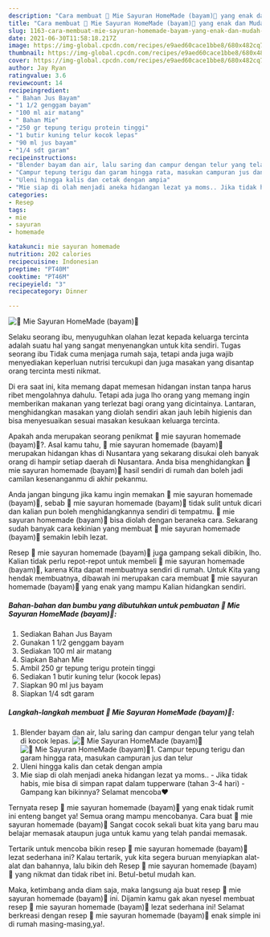 ```yaml
---
description: "Cara membuat 🥬 Mie Sayuran HomeMade (bayam)🥬 yang enak dan Mudah Dibuat"
title: "Cara membuat 🥬 Mie Sayuran HomeMade (bayam)🥬 yang enak dan Mudah Dibuat"
slug: 1163-cara-membuat-mie-sayuran-homemade-bayam-yang-enak-dan-mudah-dibuat
date: 2021-06-30T11:58:18.217Z
image: https://img-global.cpcdn.com/recipes/e9aed60cace1bbe8/680x482cq70/🥬-mie-sayuran-homemade-bayam🥬-foto-resep-utama.jpg
thumbnail: https://img-global.cpcdn.com/recipes/e9aed60cace1bbe8/680x482cq70/🥬-mie-sayuran-homemade-bayam🥬-foto-resep-utama.jpg
cover: https://img-global.cpcdn.com/recipes/e9aed60cace1bbe8/680x482cq70/🥬-mie-sayuran-homemade-bayam🥬-foto-resep-utama.jpg
author: Jay Ryan
ratingvalue: 3.6
reviewcount: 14
recipeingredient:
- " Bahan Jus Bayam"
- "1 1/2 genggam bayam"
- "100 ml air matang"
- " Bahan Mie"
- "250 gr tepung terigu protein tinggi"
- "1 butir kuning telur kocok lepas"
- "90 ml jus bayam"
- "1/4 sdt garam"
recipeinstructions:
- "Blender bayam dan air, lalu saring dan campur dengan telur yang telah di kocok lepas."
- "Campur tepung terigu dan garam hingga rata, masukan campuran jus dan telur"
- "Uleni hingga kalis dan cetak dengan ampia"
- "Mie siap di olah menjadi aneka hidangan lezat ya moms.. Jika tidak habis, mie bisa di simpan rapat dalam tupperware (tahan 3-4 hari)  Gampang kan bikinnya? Selamat mencoba❤"
categories:
- Resep
tags:
- mie
- sayuran
- homemade

katakunci: mie sayuran homemade 
nutrition: 202 calories
recipecuisine: Indonesian
preptime: "PT40M"
cooktime: "PT46M"
recipeyield: "3"
recipecategory: Dinner

---
```



![🥬 Mie Sayuran HomeMade (bayam)🥬](https://img-global.cpcdn.com/recipes/e9aed60cace1bbe8/680x482cq70/🥬-mie-sayuran-homemade-bayam🥬-foto-resep-utama.jpg)

Selaku seorang ibu, menyuguhkan olahan lezat kepada keluarga tercinta adalah suatu hal yang sangat menyenangkan untuk kita sendiri. Tugas seorang ibu Tidak cuma menjaga rumah saja, tetapi anda juga wajib menyediakan keperluan nutrisi tercukupi dan juga masakan yang disantap orang tercinta mesti nikmat.

Di era  saat ini, kita memang dapat memesan hidangan instan tanpa harus ribet mengolahnya dahulu. Tetapi ada juga lho orang yang memang ingin memberikan makanan yang terlezat bagi orang yang dicintainya. Lantaran, menghidangkan masakan yang diolah sendiri akan jauh lebih higienis dan bisa menyesuaikan sesuai masakan kesukaan keluarga tercinta. 



Apakah anda merupakan seorang penikmat 🥬 mie sayuran homemade (bayam)🥬?. Asal kamu tahu, 🥬 mie sayuran homemade (bayam)🥬 merupakan hidangan khas di Nusantara yang sekarang disukai oleh banyak orang di hampir setiap daerah di Nusantara. Anda bisa menghidangkan 🥬 mie sayuran homemade (bayam)🥬 hasil sendiri di rumah dan boleh jadi camilan kesenanganmu di akhir pekanmu.

Anda jangan bingung jika kamu ingin memakan 🥬 mie sayuran homemade (bayam)🥬, sebab 🥬 mie sayuran homemade (bayam)🥬 tidak sulit untuk dicari dan kalian pun boleh menghidangkannya sendiri di tempatmu. 🥬 mie sayuran homemade (bayam)🥬 bisa diolah dengan beraneka cara. Sekarang sudah banyak cara kekinian yang membuat 🥬 mie sayuran homemade (bayam)🥬 semakin lebih lezat.

Resep 🥬 mie sayuran homemade (bayam)🥬 juga gampang sekali dibikin, lho. Kalian tidak perlu repot-repot untuk membeli 🥬 mie sayuran homemade (bayam)🥬, karena Kita dapat membuatnya sendiri di rumah. Untuk Kita yang hendak membuatnya, dibawah ini merupakan cara membuat 🥬 mie sayuran homemade (bayam)🥬 yang enak yang mampu Kalian hidangkan sendiri.

<!--inarticleads1-->

##### Bahan-bahan dan bumbu yang dibutuhkan untuk pembuatan 🥬 Mie Sayuran HomeMade (bayam)🥬:

1. Sediakan  Bahan Jus Bayam
1. Gunakan 1 1/2 genggam bayam
1. Sediakan 100 ml air matang
1. Siapkan  Bahan Mie
1. Ambil 250 gr tepung terigu protein tinggi
1. Sediakan 1 butir kuning telur (kocok lepas)
1. Siapkan 90 ml jus bayam
1. Siapkan 1/4 sdt garam




<!--inarticleads2-->

##### Langkah-langkah membuat 🥬 Mie Sayuran HomeMade (bayam)🥬:

1. Blender bayam dan air, lalu saring dan campur dengan telur yang telah di kocok lepas.
<img src="https://img-global.cpcdn.com/steps/ddbcff9c1fc266cf/160x128cq70/🥬-mie-sayuran-homemade-bayam🥬-langkah-memasak-1-foto.jpg" alt="🥬 Mie Sayuran HomeMade (bayam)🥬"><img src="https://img-global.cpcdn.com/steps/146d4c438d5ae09f/160x128cq70/🥬-mie-sayuran-homemade-bayam🥬-langkah-memasak-1-foto.jpg" alt="🥬 Mie Sayuran HomeMade (bayam)🥬">1. Campur tepung terigu dan garam hingga rata, masukan campuran jus dan telur
1. Uleni hingga kalis dan cetak dengan ampia
1. Mie siap di olah menjadi aneka hidangan lezat ya moms.. - Jika tidak habis, mie bisa di simpan rapat dalam tupperware (tahan 3-4 hari)  - Gampang kan bikinnya? Selamat mencoba❤




Ternyata resep 🥬 mie sayuran homemade (bayam)🥬 yang enak tidak rumit ini enteng banget ya! Semua orang mampu mencobanya. Cara buat 🥬 mie sayuran homemade (bayam)🥬 Sangat cocok sekali buat kita yang baru mau belajar memasak ataupun juga untuk kamu yang telah pandai memasak.

Tertarik untuk mencoba bikin resep 🥬 mie sayuran homemade (bayam)🥬 lezat sederhana ini? Kalau tertarik, yuk kita segera buruan menyiapkan alat-alat dan bahannya, lalu bikin deh Resep 🥬 mie sayuran homemade (bayam)🥬 yang nikmat dan tidak ribet ini. Betul-betul mudah kan. 

Maka, ketimbang anda diam saja, maka langsung aja buat resep 🥬 mie sayuran homemade (bayam)🥬 ini. Dijamin kamu gak akan nyesel membuat resep 🥬 mie sayuran homemade (bayam)🥬 lezat sederhana ini! Selamat berkreasi dengan resep 🥬 mie sayuran homemade (bayam)🥬 enak simple ini di rumah masing-masing,ya!.

